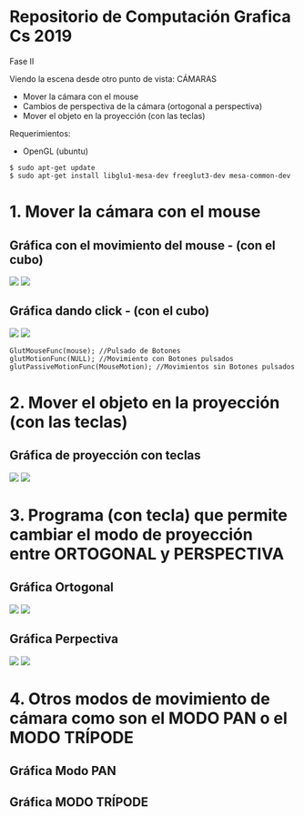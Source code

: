 # Repositorio de Computación Grafica Cs 2019
Fase II 

Viendo la escena desde otro punto de vista: CÁMARAS
- Mover la cámara con el mouse
- Cambios de perspectiva de la cámara (ortogonal a perspectiva) 
- Mover el objeto en la proyección (con las teclas)

Requerimientos:
- OpenGL (ubuntu)
```
$ sudo apt-get update
$ sudo apt-get install libglu1-mesa-dev freeglut3-dev mesa-common-dev
```
# 1. Mover la cámara con el mouse
## Gráfica con el movimiento del mouse - (con el cubo)
![](Imagenes/Movimiento_Mouse.gif)
![](Imagenes/Tortuga_Mouse.gif)

## Gráfica dando click - (con el cubo)
![](Imagenes/Movimiento_Click.gif)
![](Imagenes/Tortuga_Click.gif )

```
GlutMouseFunc(mouse); //Pulsado de Botones
glutMotionFunc(NULL); //Movimiento con Botones pulsados
glutPassiveMotionFunc(MouseMotion); //Movimientos sin Botones pulsados
```

# 2. Mover el objeto en la proyección (con las teclas)
## Gráfica de proyección con teclas
![](Imagenes/Movimiento_Teclas.gif)
![](Imagenes/Tortuga_Tecla.gif)

# 3. Programa (con tecla) que permite cambiar el modo de proyección entre ORTOGONAL y PERSPECTIVA
## Gráfica Ortogonal
![](Imagenes/Movimiento_ortogonal.gif)
![](Imagenes/Tortuga_Ortogonal.gif)

## Gráfica Perpectiva
![](Imagenes/Movimiento_perpectiva.gif)
![](Imagenes/Tortuga_Perpectiva.gif)

# 4. Otros modos de movimiento de cámara como son el MODO PAN o el MODO TRÍPODE
## Gráfica Modo PAN
## Gráfica MODO TRÍPODE
